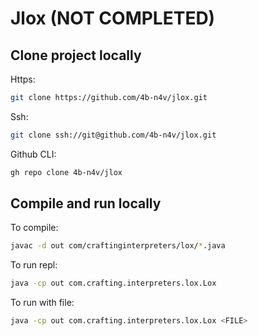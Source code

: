 # Jlox (NOT COMPLETED)

## Clone project locally
Https:
```sh
git clone https://github.com/4b-n4v/jlox.git
```
Ssh:
```sh
git clone ssh://git@github.com/4b-n4v/jlox.git
```
Github CLI:
```sh
gh repo clone 4b-n4v/jlox
```
## Compile and run locally
To compile:
```sh
javac -d out com/craftinginterpreters/lox/*.java
```

To run repl:
```sh
java -cp out com.crafting.interpreters.lox.Lox
```

To run with file:
```sh
java -cp out com.crafting.interpreters.lox.Lox <FILE>
```
